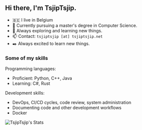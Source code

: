 ## Hi there, I'm TsjipTsjip.

- 🇧🇪 I live in Belgium
- 📖 Currently pursuing a master's degree in Computer Science.
- 🌱 Always exploring and learning new things.
- 📫 Contact: `tsjiptsjip [at] tsjiptsjip.net`
- ✒️ Always excited to learn new things.

### Some of my skills

Programming languages:
- Proficient: Python, C++, Java
- Learning: C#, Rust

Development skills:
- DevOps, CI/CD cycles, code review, system administration
- Documenting code and other development workflows
- Docker

![TsjipTsjip's Stats](https://github-readme-stats.vercel.app/api?username=TsjipTsjip&theme=dark&show_icons=true&hide_border=true&count_private=false)

<!--
**TsjipTsjip/TsjipTsjip** is a ✨ _special_ ✨ repository because its `README.md` (this file) appears on your GitHub profile.

Here are some ideas to get you started:

- 🔭 I’m currently working on ...
- 🌱 I’m currently learning ...
- 👯 I’m looking to collaborate on ...
- 🤔 I’m looking for help with ...
- 💬 Ask me about ...
- 📫 How to reach me: ...
- 😄 Pronouns: ...
- ⚡ Fun fact: ...
-->
